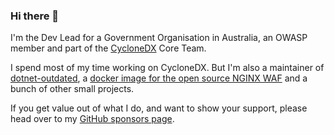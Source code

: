 ### Hi there 👋

I'm the Dev Lead for a Government Organisation in Australia, an OWASP member and part of the [CycloneDX](https://github.com/CycloneDX/) Core Team.

I spend most of my time working on CycloneDX. But I'm also a maintainer of [dotnet-outdated](https://github.com/coderpatros/dotnet-outdated), a [docker image for the open source NGINX WAF](https://github.com/coderpatros/docker-nginx-waf) and a bunch of other small projects.

If you get value out of what I do, and want to show your support, please head over to my [GitHub sponsors page](https://github.com/sponsors/coderpatros).
